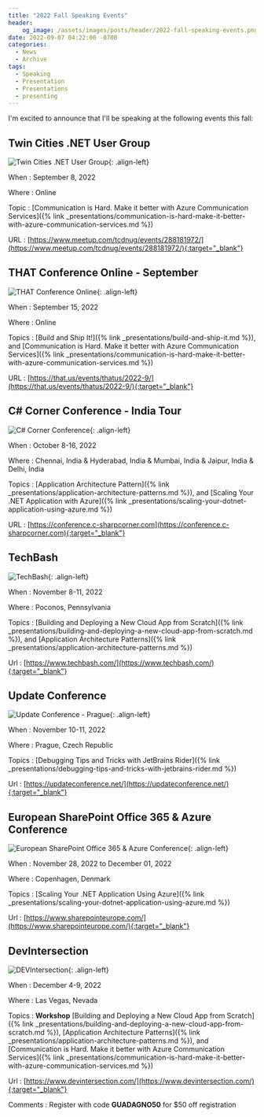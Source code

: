 ```yaml
---
title: "2022 Fall Speaking Events"
header:
    og_image: /assets/images/posts/header/2022-fall-speaking-events.png
date: 2022-09-07 04:22:00 -0700
categories:
  - News
  - Archive
tags:
  - Speaking
  - Presentation
  - Presentations
  - presenting
---
```

I'm excited to announce that I'll be speaking at the following events this fall:

## Twin Cities .NET User Group

![Twin Cities .NET User Group](/assets/images/posts/2022-fall-speaking-events-twincities-usergroup.jpeg){: .align-left}

When
: September 8, 2022

Where
: Online

Topic
: [Communication is Hard. Make it better with Azure Communication Services]({% link _presentations/communication-is-hard-make-it-better-with-azure-communication-services.md %})

URL
: [https://www.meetup.com/tcdnug/events/288181972/](https://www.meetup.com/tcdnug/events/288181972/){:target="_blank"}

## THAT Conference Online - September

![THAT Conference Online](/assets/images/posts/2022-fall-speaking-events-august-22-that-online.svg){: .align-left}

When
: September 15, 2022

Where
: Online

Topics
: [Build and Ship It!]({% link _presentations/build-and-ship-it.md %}), and [Communication is Hard. Make it better with Azure Communication Services]({% link _presentations/communication-is-hard-make-it-better-with-azure-communication-services.md %})

URL
: [https://that.us/events/thatus/2022-9/](https://that.us/events/thatus/2022-9/){:target="_blank"}

## C# Corner Conference - India Tour

![C# Corner Conference](/assets/images/posts/2022-fall-speaking-events-csharp-corner.jpeg){: .align-left}

When
: October 8-16, 2022

Where
: Chennai, India & Hyderabad, India & Mumbai, India & Jaipur, India & Delhi, India

Topics
: [Application Architecture Pattern]({% link _presentations/application-architecture-patterns.md %}), and [Scaling Your .NET Application with Azure]({% link _presentations/scaling-your-dotnet-application-using-azure.md %})

URL
: [https://conference.c-sharpcorner.com](https://conference.c-sharpcorner.com){:target="_blank"}

## TechBash

![TechBash](/assets/images/posts/2022-fall-speaking-events-techbash.jpeg){: .align-left}

When
: November 8-11, 2022

Where
: Poconos, Pennsylvania

Topics
: [Building and Deploying a New Cloud App from Scratch]({% link _presentations/building-and-deploying-a-new-cloud-app-from-scratch.md %}), and [Application Architecture Patterns]({% link _presentations/application-architecture-patterns.md %})

Url
: [https://www.techbash.com/](https://www.techbash.com/){:target="_blank"}

## Update Conference

![Update Conference - Prague](/assets/images/posts/2022-fall-speaking-events-update-conference.jpeg){: .align-left}

When
: November 10-11, 2022

Where
: Prague, Czech Republic

Topics
: [Debugging Tips and Tricks with JetBrains Rider]({% link _presentations/debugging-tips-and-tricks-with-jetbrains-rider.md %})

Url
: [https://updateconference.net/](https://updateconference.net/){:target="_blank"}

## European SharePoint Office 365 & Azure Conference

![European SharePoint Office 365 & Azure Conference](/assets/images/posts/2022-fall-speaking-events-espc.jpg){: .align-left}

When
: November 28, 2022 to December 01, 2022

Where
: Copenhagen, Denmark

Topics
: [Scaling Your .NET Application Using Azure]({% link _presentations/scaling-your-dotnet-application-using-azure.md %})

Url
: [https://www.sharepointeurope.com/](https://www.sharepointeurope.com/){:target="_blank"}

## DevIntersection

![DEVIntersection](/assets/images/posts/2022-fall-speaking-events-devintersection.png){: .align-left}

When
: December 4-9, 2022

Where
: Las Vegas, Nevada

Topics
: **Workshop** [Building and Deploying a New Cloud App from Scratch]({% link _presentations/building-and-deploying-a-new-cloud-app-from-scratch.md %}), [Application Architecture Patterns]({% link _presentations/application-architecture-patterns.md %}), and [Communication is Hard. Make it better with Azure Communication Services]({% link _presentations/communication-is-hard-make-it-better-with-azure-communication-services.md %})

Url
: [https://www.devintersection.com/](https://www.devintersection.com/){:target="_blank"}

Comments
: Register with code **GUADAGNO50** for $50 off registration

